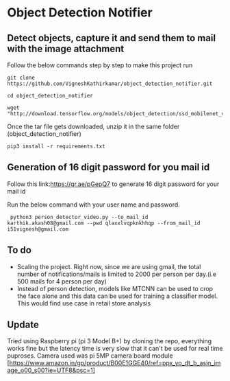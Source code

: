 # Object Detection Notifier
## **Detect objects, capture it and send them to mail with the image attachment**

Follow the below commands step by step to make this project run

```
git clone https://github.com/VigneshKathirkamar/object_detection_notifier.git

cd object_detection_notifier

wget "http://download.tensorflow.org/models/object_detection/ssd_mobilenet_v2_coco_2018_03_29.tar.gz"
```
Once the tar file gets downloaded, unzip it in the same folder (object_detection_notifier)

```
pip3 install -r requirements.txt
```
## Generation of 16 digit password for you mail id
Follow this link:https://qr.ae/pGepQ7 to generate 16 digit password for your mail id

Run the below command with your user name and password.

``` python3 person_detector_video.py --to_mail_id karthik.akash08@gmail.com --pwd qlaxxlvqpknkhhqp --from_mail_id i51vignesh@gmail.com```

## To do
- Scaling the project. Right now, since we are using gmail, the total number of notifications/mails is limited to 2000 per person per day.(i.e 500 mails for 4 person per day)
- Instead of person detection, models like MTCNN can be used to crop the face alone and this data can be used for training a classifier model. This would find use case in retail store analysis

## Update
Tried using Raspberry pi (pi 3 Model B+) by cloning the repo, everything works fine but the latency time is very slow that it can't be used for real time puproses. Camera used was pi 5MP camera board module [https://www.amazon.in/gp/product/B00E1GGE40/ref=ppx_yo_dt_b_asin_image_o00_s00?ie=UTF8&psc=1]
